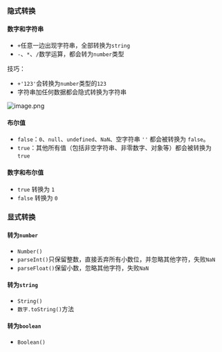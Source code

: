 
### 隐式转换

#### 数字和字符串

- `+`任意一边出现字符串，全部转换为`string`
- `-`、`*`、`/`数学运算，都会转为`number`类型

技巧：

- `+'123'`会转换为`number`类型的`123`
- 字符串加任何数据都会隐式转换为字符串

![image.png](https://img.glcn.top//piclist/1733680260216-d066ce10ad6249e480d042cf9b015c5c.png)

#### 布尔值

- `false`：`0`、`null`、`undefined`、`NaN`、空字符串 `''` 都会被转换为 `false`。
- `true`：其他所有值（包括非空字符串、非零数字、对象等）都会被转换为 `true`

#### 数字和布尔值

- `true` 转换为 `1`
- `false` 转换为 `0`

### 显式转换

#### 转为`number`

- `Number()`
- `parseInt()`只保留整数，直接丢弃所有小数位，并忽略其他字符，失败`NaN`
- `parseFloat()`保留小数，忽略其他字符，失败`NaN`

#### 转为`string`

- `String()`
- `数字.toString()`方法

#### 转为`boolean`

- `Boolean()`
